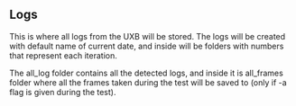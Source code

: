 ## Logs
This is where all logs from the UXB will be stored. The logs will be created with default name of current date, and inside will be folders with numbers that represent each iteration. 

The all_log folder contains all the detected logs, and inside it is all_frames folder where all the frames taken during the test will be saved to (only if -a flag is given during the test).
